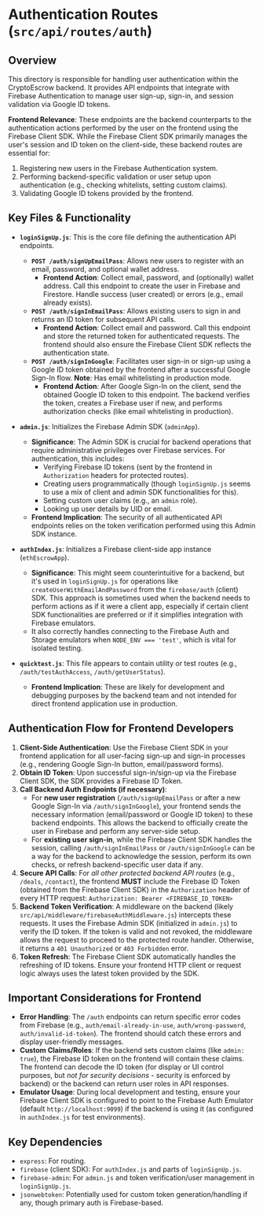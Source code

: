 # Authentication Routes (`src/api/routes/auth`)

## Overview

This directory is responsible for handling user authentication within the CryptoEscrow backend. It provides API endpoints that integrate with Firebase Authentication to manage user sign-up, sign-in, and session validation via Google ID tokens.

**Frontend Relevance**: These endpoints are the backend counterparts to the authentication actions performed by the user on the frontend using the Firebase Client SDK. While the Firebase Client SDK primarily manages the user's session and ID token on the client-side, these backend routes are essential for:
1.  Registering new users in the Firebase Authentication system.
2.  Performing backend-specific validation or user setup upon authentication (e.g., checking whitelists, setting custom claims).
3.  Validating Google ID tokens provided by the frontend.

## Key Files & Functionality

-   **`loginSignUp.js`**: This is the core file defining the authentication API endpoints.
    -   **`POST /auth/signUpEmailPass`**: Allows new users to register with an email, password, and optional wallet address.
        -   **Frontend Action**: Collect email, password, and (optionally) wallet address. Call this endpoint to create the user in Firebase and Firestore. Handle success (user created) or errors (e.g., email already exists).
    -   **`POST /auth/signInEmailPass`**: Allows existing users to sign in and returns an ID token for subsequent API calls.
        -   **Frontend Action**: Collect email and password. Call this endpoint and store the returned token for authenticated requests. The frontend should also ensure the Firebase Client SDK reflects the authentication state.
    -   **`POST /auth/signInGoogle`**: Facilitates user sign-in or sign-up using a Google ID token obtained by the frontend after a successful Google Sign-In flow. **Note**: Has email whitelisting in production mode.
        -   **Frontend Action**: After Google Sign-In on the client, send the obtained Google ID token to this endpoint. The backend verifies the token, creates a Firebase user if new, and performs authorization checks (like email whitelisting in production).

-   **`admin.js`**: Initializes the Firebase Admin SDK (`adminApp`).
    -   **Significance**: The Admin SDK is crucial for backend operations that require administrative privileges over Firebase services. For authentication, this includes:
        -   Verifying Firebase ID tokens (sent by the frontend in `Authorization` headers for protected routes).
        -   Creating users programmatically (though `loginSignUp.js` seems to use a mix of client and admin SDK functionalities for this).
        -   Setting custom user claims (e.g., an `admin` role).
        -   Looking up user details by UID or email.
    -   **Frontend Implication**: The security of all authenticated API endpoints relies on the token verification performed using this Admin SDK instance.

-   **`authIndex.js`**: Initializes a Firebase client-side app instance (`ethEscrowApp`).
    -   **Significance**: This might seem counterintuitive for a backend, but it's used in `loginSignUp.js` for operations like `createUserWithEmailAndPassword` from the `firebase/auth` (client) SDK. This approach is sometimes used when the backend needs to perform actions as if it were a client app, especially if certain client SDK functionalities are preferred or if it simplifies integration with Firebase emulators.
    -   It also correctly handles connecting to the Firebase Auth and Storage emulators when `NODE_ENV === 'test'`, which is vital for isolated testing.

-   **`quicktest.js`**: This file appears to contain utility or test routes (e.g., `/auth/testAuthAccess`, `/auth/getUserStatus`).
    -   **Frontend Implication**: These are likely for development and debugging purposes by the backend team and not intended for direct frontend application use in production.

## Authentication Flow for Frontend Developers

1.  **Client-Side Authentication**: Use the Firebase Client SDK in your frontend application for all user-facing sign-up and sign-in processes (e.g., rendering Google Sign-In button, email/password forms).
2.  **Obtain ID Token**: Upon successful sign-in/sign-up via the Firebase Client SDK, the SDK provides a Firebase ID Token.
3.  **Call Backend Auth Endpoints (if necessary)**:
    -   For **new user registration** (`/auth/signUpEmailPass` or after a new Google Sign-In via `/auth/signInGoogle`), your frontend sends the necessary information (email/password or Google ID token) to these backend endpoints. This allows the backend to officially create the user in Firebase and perform any server-side setup.
    -   For **existing user sign-in**, while the Firebase Client SDK handles the session, calling `/auth/signInEmailPass` or `/auth/signInGoogle` can be a way for the backend to acknowledge the session, perform its own checks, or refresh backend-specific user data if any.
4.  **Secure API Calls**: For *all other protected backend API routes* (e.g., `/deals`, `/contact`), the frontend **MUST** include the Firebase ID Token (obtained from the Firebase Client SDK) in the `Authorization` header of every HTTP request:
    `Authorization: Bearer <FIREBASE_ID_TOKEN>`
5.  **Backend Token Verification**: A middleware on the backend (likely `src/api/middleware/firebaseAuthMiddleware.js`) intercepts these requests. It uses the Firebase Admin SDK (initialized in `admin.js`) to verify the ID token. If the token is valid and not revoked, the middleware allows the request to proceed to the protected route handler. Otherwise, it returns a `401 Unauthorized` or `403 Forbidden` error.
6.  **Token Refresh**: The Firebase Client SDK automatically handles the refreshing of ID tokens. Ensure your frontend HTTP client or request logic always uses the latest token provided by the SDK.

## Important Considerations for Frontend

-   **Error Handling**: The `/auth` endpoints can return specific error codes from Firebase (e.g., `auth/email-already-in-use`, `auth/wrong-password`, `auth/invalid-id-token`). The frontend should catch these errors and display user-friendly messages.
-   **Custom Claims/Roles**: If the backend sets custom claims (like `admin: true`), the Firebase ID token on the frontend will contain these claims. The frontend can decode the ID token (for display or UI control purposes, but *not for security decisions* - security is enforced by backend) or the backend can return user roles in API responses.
-   **Emulator Usage**: During local development and testing, ensure your Firebase Client SDK is configured to point to the Firebase Auth Emulator (default `http://localhost:9099`) if the backend is using it (as configured in `authIndex.js` for test environments).

## Key Dependencies

-   `express`: For routing.
-   `firebase` (client SDK): For `authIndex.js` and parts of `loginSignUp.js`.
-   `firebase-admin`: For `admin.js` and token verification/user management in `loginSignUp.js`.
-   `jsonwebtoken`: Potentially used for custom token generation/handling if any, though primary auth is Firebase-based. 
